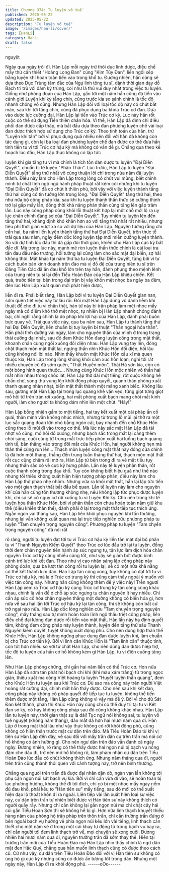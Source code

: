 ```yaml
---
title: Chương 374: Tu luyện vô tuế
published: 2025-05-22
updated: 2025-05-22
description: 'Tu luyện vô tuế'
image: '/images/han-li/cover/'
tags: [HanLi]
category: HanLi
draft: false
---
```


nguyệt

Ngày qua ngày trôi đi.
Hàn Lập mỗi ngày trừ thôi dục linh dược, điều chế mấy thứ cần
thiết "Hoàng Long Đan" cùng "Kim Tủy Đan", liền ngồi xếp bằng
luyện khí hoàn toàn tiến vào trong khổ tu.
Đương nhiên, hắn cũng sẽ dựa theo Dục Trùng tâm đắc của Ngự
linh tông tu sĩ, dành thời gian dạy dỗ Bạch tri trù với đám kỳ trùng,
coi như là thú vui duy nhất trong việc tu luyện.
Giống như phỏng đoán của Hàn Lập, gần tới một năm hắn cũng
đã tiến vào cảnh giới Luyện khí kỳ tầng chín, cũng trước kia so
sánh chính là tốc độ nhanh chóng vô cùng.
Nhưng Hàn Lập đối với loại tốc độ này có chút bất mãn, sau khi
tới tầng chín, cũng đã phục dụng ba khỏa Trúc cơ đan.
Dựa vào dược lực cường đại, Hàn Lập lại tiến vào Trúc cơ kỳ.
Luc này hắn rốt cuộc có thể sử dụng Tiên thiên chân hỏa.
Vì thế, Hàn Lập đã đình chỉ điều phối đan được cấp thấp, mà bắt
đầu dựa theo đan phương luyện chế vài loại đan dược thích hợp
sử dụng cho Trúc cơ kỳ.
Theo tính toán của hắn, trừ "Luyện khí tán" bởi vì phục dụng quá
nhiều nên đối với hắn đã không còn tác dụng gì, còn lại ba loại
đan phương luyện chế đan được có thể đưa hắn tinh tiến tu vi tới
Trúc cơ hậu kỳ mà không có vấn đề gì.
Chẳng qua theo kế hoạch lúc đầu, Hàn Lập thực không có lập tức

luyện khí gia tăng tu vi mà chính là tích tồn đan dược tu luyện
"Đại Diễn Quyết", chuẩn bị tế luyện "Phân Thân".
Lúc trước, Hàn Lập tu luyện "Đại Diễn Quyết" tầng thứ nhất vô
cùng thuận lời chỉ trong nửa năm đã luyện thành.
Điều này làm cho Hàn Lập trong lòng có chút vui mừng, biết chính
mình tư chất lĩnh ngộ ngũ hành pháp thuật rất kém cỏi nhưng khi
tu luyện "Đại Diễn Quyết" đã có chút ít thiên phú, bởi vậy với việc
luyện thành tầng thứ hai cũng có tin tưởng lớn trong lòng.
"Đại Diễn Quyết" tầng thứ hai, theo như nửa bộ công pháp kia,
sau khi tu luyện thành thần thức sẽ cường thịnh trở lại gấp mấy
lần, đồng thời khả năng phân thần cũng tăng lên gấp trăm lần.
Lúc này công pháp cùng khôi lỗi thuật kết hợp lại một chỗ mới lộ
ra uy lực chân chính đáng sợ của "Đại Diễn Quyết".
Tuy nhiên tu luyện lên đến tầng thứ hai, khẳng định khó khăn hơn
so với tầng thứ nhất rất nhiều, nhưng tiêu phí thời gian vượt xa so
với dự liệu của Hàn Lập.
Nguyên tưởng rằng chỉ cần hai, ba năm liền luyện thành tầng thứ
hai Đại Diễn Quyết, trên thưc tế trải qua sáu năm, ngày đêm dốc
lòng luyện tập mới miễn cưỡng luyện thành.
So với dự tính lúc đầu thì đã gấp đôi thời gian, khiến cho Hàn Lập
cực kỳ bất đắc dĩ.
Mà trong lúc này, mạnh mẽ rèn luyện thần thức chính là cái loại
tra tấn đau đầu não trướng, hồi tưởng lại cũng làm cho sắc mặt
đại biến, sợ hãi không thôi.
Mặt khác tại năm thứ ba tu luyện Đại Diễn Quyết, từng bởi vì tư
cách buôn bán kinh doanh trên đảo mà vị đồ đệ của trung niên tu
sĩ trên Đăng Tiên Các đã ăn đau khổ lớn trên tay hắn, đành
phụng theo mệnh lênh của trung niên tu sĩ lại đến Tiểu Hoàn Đảo
của Hàn Lập khiêu chiến.
Kết quả, trước tiên tại bên trong đại trận bị vây khốn mệt nhọc ba
ngày ba đêm, đến lúc Hàn Lập xuất quan mới phát hiện được,

liền đi ra.
Phải biết rằng, Hàn Lập bởi vì tu luyện Đại Diễn Quyết gian nan,
sớm quên tiệt việc này từ lâu rồi.
Đối mặt Hàn Lập dùng vô danh liễm khí thuật để che đi tu vi chân
thật, hán tử này bị trận pháp làm mệt nhọc mấy ngày mà có điểm
khó thở mệt nhọc, tự nhiên bị Hàn Lập nhanh chóng đánh bại, chỉ
nghĩ rằng chính là do pháp khí lợi hại của Hàn Lập, đành phải
buồn bực quay về.
Trải qua việc này, qua ba năm sau, Hàn Lập tu thành tầng thứ hai
Đại Diễn Quyết, liền chuẩn bị tuy luyện bí thuật "Thân ngoại hóa
thân".
Hắn phải tĩnh dưỡng vài ngày, làm cho nguyên thần của mình ở
trong trạng thái cường đại nhất, sau đó đem Khúc Hồn đang
luyện công trong mật thất, khoanh chân cùng ngồi xuống đối diện
nhau.
Hàn Lập vung tay lên, đóng chặt thạch môn mật thất lại, ngưng
thần nhìn Khúc Hồn đối diện, hồi lâu cũng không nói lời nào.
Nhìn thấy khuôn mặt Khúc Hồn xấu xí mà quen thuộc kia, Hàn
Lập trong lòng không khỏi cảm xúc hỗn loạn, nghĩ tới rất nhiều
chuyện cũ đã sớm quên, "Thất Huyền môn", Thải Hà sơn kia, còn
có một bóng hình quen thuộc….
Nhưng cùng Khúc Hồn mộc nhiên vô thần hai mắt nhìn nhau
trong chốc lát, Hàn Lập thở dài một tiếng, rốt cuộc không hề chần
chờ, song thủ vung lên khởi động pháp quyết, quanh thân phóng
xuất thanh quang nhàn nhạt, biến mật thất thành một mảng xanh
biếc.
Không lâu sau, gương mặt Hàn Lập tại trong lục quang khẽ vặn
vẹo, từng giọt từng giọt mồ hôi từ trên trán rơi xuống, hai mắt
phóng xuất bạch mang chói mắt kinh người, làm cho người ta
không dám nhìn lên một chút.
"Hây!"

Hàn Lập bỗng nhiên gầm to một tiếng, hai tay kết xuất một cái
pháp ấn cổ quái, thân mình vẫn không nhúc nhích, nhưng từ
trong lỗ mũi lại thở ra một lục sắc quang đoàn lớn nhỏ bằng ngón
cái, bay nhanh đến chỗ Khúc Hồn cũng theo lỗ mũi đi vào trong
cơ thể.
Mà lúc này sắc mặt Hàn Lập đã tái nhợt vô cùng, mồ hôi đổ
xuống, nhưng bạch sắc trong mắt lại càng thêm chói sáng, cuối
cùng từ trong mắt trực tiếp phún xuất hai luồng bạch quang tinh
tế, bắn thẳng vào trong đôi mắt của Khúc Hồn, hai người không
hẹn mà thân thể cùng run lên…
Thạch môn luyện công mật thất này đóng cửa chính là đã hơn
một tháng, thẳng đến trung tuần tháng thứ hai, thạch môn mật
thất rốt cục cũng chậm rãi mở ra, Hàn Lập từ bên trong đi ra vẻ
mặt tiều tụy nhưng thần sắc có vẻ cực kỳ hưng phấn.
Lần này tế luyện phân thân, rốt cuộc thành công trong đau khổ.
Tuy còn không biết hiệu quả như thế nào nhưng tối thiểu không
xuất hiện hiện tượng pháp phản, điều này làm cho Hàn Lập thở
phào nhẹ nhõm.
Nhưng vừa ra khỏi mật thất, hắn lại lập tức tiến vào một gian
thạch thất bắt đầu bế quan.
Lần tế luyện này làm cho nguyên khí của hắn cũng tổn thương
không nhẹ, nếu không lập tức phục dược luyện khí, chỉ sợ sẽ có
nguy cơ rơi xuống tu vi Luyện Khí kỳ.
Cho nên trong khi tế luyện hóa thân Khúc Hồn, bởi vì phân thần
còn chưa hoàn toàn nắm giữ khu thể (điều khiển thân thể), đành
phải ở lại trong mật thất tiếp tục thích ứng.
Ngắn ngủn vài tháng sau, Hàn Lập liền khôi phục nguyên khí tổn
thương, nhưng lại vẫn không xuất quan mà lại trực tiếp nghiên
cứu phương pháp tu luyện "Tam chuyển trọng nguyên công".
Phương pháp tu luyện "Tam chyển trọng nguyên công" đã nói rất

rõ ràng, người tu luyện đạt tới tu vi Trúc cơ hậu kỳ liền tản mát đại
bộ phân tu vi "Thanh Nguyên Kiếm Quyết" theo Trúc cơ lúc đầu
trở lại tu luyện, đồng thời đem chân nguyên tiến hành áp súc
ngưng tụ, tận lực làm dịch hóa chân nguyên Trúc cơ kỳ càng
nhiều càng tốt, như vậy sẽ giảm bớt được bình cảnh trở lực khi
kết đan.
Theo như vị cao nhân sáng lập công pháp này phỏng đoán, qua
ba lượt tán công rồi tu luyện lại, sẽ có một nửa khả năng có thể
kết thành kim đan.
Hàn Lập tán công xong, tuy không có đạt tới tu vi Trúc cơ hậu kỳ,
mà là ở Trúc cơ trung kỳ thì cũng cảm thấy ngoài ý muốn với việc
tán công này.
Nhưng hắn cũng không thèm để ý việc này!
Trên ngươi Hàn Lập xem ra Trúc cơ hậu kỳ cùng Trúc cơ trung kỳ
tán công cũng khác nhau, chính là vấn đề ở chỗ áp súc ngưng tụ
chân nguyên ít hay nhiều.
Chỉ cần áp súc cố hóa chân nguyên thẳng một đường không có
biến hóa gì, hơn nữa về sau hai lần tới Trúc cơ hậu kỳ lại tán
công, thì sẽ không còn bất cứ trở ngại nào nữa.
Hàn Lập dốc lòng nghiên cứu "Tam chuyển trọng nguyên công",
mấy tháng sau tự mình hoàn toàn lĩnh ngộ thấu triệt công pháp,
liền điều chế đại lượng đan dược rồi tiến vào mật thất.
Hắn lần này hạ định quyết tâm, không đem công pháp này luyện
thành, luyện đến tầng thứ sáu Thanh Nguyên kiếm quyết, tuyệt
không xuất động phủ.
Cho nên dung hợp thân thể Khúc Hồn, Hàn Lập không ngừng
phục dụng đan dược luyện khí, làm chuẩn bị cho Trúc cơ tiền kỳ.
Bởi vì linh căn Khúc Hồn là "Tam linh căn" thuộc tính, còn tốt hơn
nhiều so với tư chất Hàn Lập, cho nên dùng đan dược hiệp trợ,
tốc độ tu luyện của hắn cơ hồ không kém gì Hàn Lập, tu vi điên
cuồng tăng lên.

Như Hàn Lập phỏng chừng, chỉ gần hai năm liền có thể Trúc cơ.
Hơn nữa Hàn Lập đã sớm tán phát hôi bạch chi khí (khí màu xám
trắng) từ trong ngọc giản, thiêu xuất ma công Việt hoàng tu luyện
"Huyết luyện thần quang", đem cho Khúc Hồn tu luyện sau khi
Trúc cơ.
Dù sao ma công này trên người Việt hoàng rất cường đại, chính
mắt hắn thấy được.
Cho nên sau khi kết đan, công pháp này không có pháp quyết để
tiếp tục tu luyện, không thể tiến thêm được một tầng, Hàn Lập
cũng không vì vậy mà để ý.
Bởi vì cho dù Sát Đan kết thành, phân thi Khúc Hồn này cũng chỉ
có thể duy trì tại tu vi Kết đan sơ kỳ, có hay không công pháp sau
đó cũng không khác nhau.
Hàn Lập lần tu luyện này, thời gian thật sự là dài!
Tục ngữ nói không sai, tu luyện vô tuế nguyệt (không năm tháng),
đảo mắt đã hơn hai mươi năm qua đi.
Hàn Lập ở trong mật thất lâu như vậy thực không có rời khỏi
động phủ, cũng không có hiện thân trước mặt cư dân trên đảo.
Mà Tiểu Hoàn Đảo từ khi vị tiên sư Hàn Lập đến đây, về sau đối
với mấy trăn dân cư trên trấn mà nói cơ hồ không có ảnh hưởng
gì.
Cho nên ngư dân trên đảo vẫn đánh cá ngày ngày.
Đương nhiên, rõ ràng có thể thấy được hai ngọn núi bị bạch vụ
nồng đậm che dấu đi, trở nên mơ hồ không rõ, làm phàm nhân cư
dân trên Tiểu Hoàn Đảo lúc đầu có chút không thích ứng.
Nhưng năm tháng qua đi, người trên trấn cũng thành thói quen
với cảnh tượng này, trở nên bình thường.

Chẳng qua người trên trấn đã được đại nhân dặn dò, ngàn vạn
lần không tới phụ cận ngọn núi sát bạch vụ kia.
Bởi vì chỉ cần vừa đi vào, sẽ hoàn toàn bị lạc phương hướng,
không thể đi tới đích, chỉ có bị mệt nhọc mấy ngày nếm đủ đau
khổ, phải kêu to "Hàn tiên sư" mấy tiếng, sau đó mới có thể xuất
hiện đạo lộ thoát khốn đi ra ngoài.
Liên tiếp vài lần xuất hiện loại sự việc này, cư dân trên trấn tự
nhiên biết được vị Hàn tiên sư này không thích có người quấy rầy.
Nhưng chỉ cần không lại gần ngọn núi mà chỉ chặt cây hái củi gần
Tiểu Hoàn Sơn thì sẽ không hề bị gì.
Hơn nữa linh thạch khuyết thiếu hàng năm của phòng hộ trận
pháp trên thôn trấn, chỉ cần trưởng trấn đứng ở bên ngoài bạch
vụ hướng về phía ngọn núi kêu lớn vài tiếng, linh thạch cần thiết
cho một năm sẽ ở trong một cái khay tự động từ trong bạch vụ
bay ra, chỉ cần người tới đem linh thạch trở về, mọi chuyện sẽ
xong xuôi.
Đương nhiên hai mươi năm qua đi, nguyên trưởng trấn đã sớm
thay thế. Hiên tại trưởng trấn mới của Tiểu Hoàn Đảo mà Hàn
Lập nhìn thấy chính là ngư dân mặt đen Hắc Quý, chẳng qua hắn
muốn linh thạch cũng có được theo cách cũ.
Cứ như vậy, cư dân trên Tiểu Hoàn Đảo đối với vị Hàn tiên sư
không có ủng hộ gì cực kỳ nhưng cũng có được ấn tượng tốt
trong dân.
Nhưng một ngày này, Hàn Lập đi ra khỏi động phủ.
------oOo------
